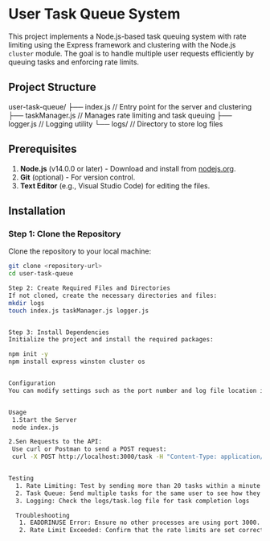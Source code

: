 # User Task Queue System

This project implements a Node.js-based task queuing system with rate limiting using the Express framework and clustering with the Node.js `cluster` module. The goal is to handle multiple user requests efficiently by queuing tasks and enforcing rate limits.

## Project Structure
user-task-queue/ ├── index.js // Entry point for the server and clustering ├── taskManager.js // Manages rate limiting and task queuing ├── logger.js // Logging utility └── logs/ // Directory to store log files


## Prerequisites

1. **Node.js** (v14.0.0 or later) - Download and install from [nodejs.org](https://nodejs.org/).
2. **Git** (optional) - For version control.
3. **Text Editor** (e.g., Visual Studio Code) for editing the files.

## Installation

### Step 1: Clone the Repository

Clone the repository to your local machine:

```bash
git clone <repository-url>
cd user-task-queue

Step 2: Create Required Files and Directories
If not cloned, create the necessary directories and files:
mkdir logs
touch index.js taskManager.js logger.js


Step 3: Install Dependencies
Initialize the project and install the required packages:

npm init -y
npm install express winston cluster os


Configuration
You can modify settings such as the port number and log file location in the respective files (index.js, taskManager.js, and logger.js).


Usage
 1.Start the Server
 node index.js

2.Sen Requests to the API:
 Use curl or Postman to send a POST request:
 curl -X POST http://localhost:3000/task -H "Content-Type: application/json" -d '{"user_id": "123"}'


Testing
  1. Rate Limiting: Test by sending more than 20 tasks within a minute for a specific user_id.
  2. Task Queue: Send multiple tasks for the same user to see how they are processed in order
  3. Logging: Check the logs/task.log file for task completion logs

  Troubleshooting
   1. EADDRINUSE Error: Ensure no other processes are using port 3000.
   2. Rate Limit Exceeded: Confirm that the rate limits are set correctly.

   
